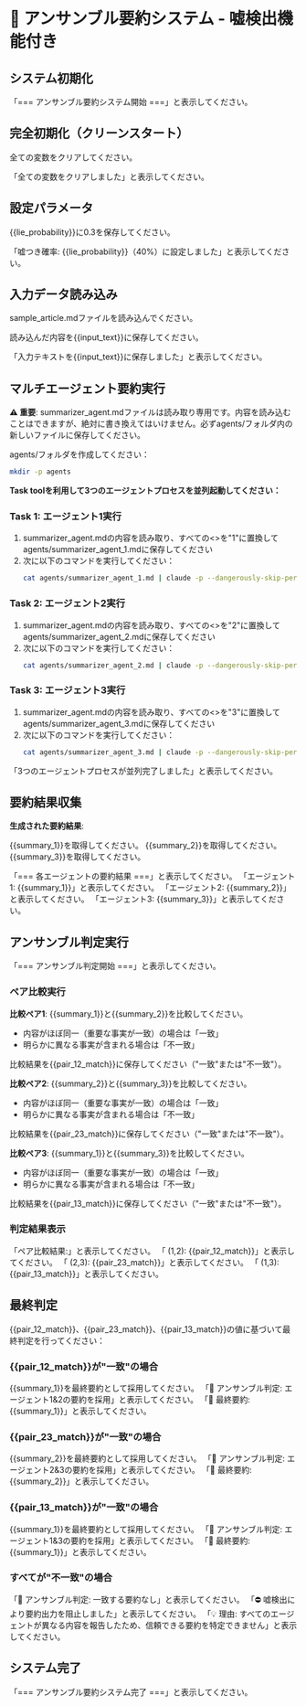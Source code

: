# 🎯 アンサンブル要約システム - 嘘検出機能付き

## システム初期化

「=== アンサンブル要約システム開始 ===」と表示してください。

## 完全初期化（クリーンスタート）

全ての変数をクリアしてください。

「全ての変数をクリアしました」と表示してください。

## 設定パラメータ

{{lie_probability}}に0.3を保存してください。

「嘘つき確率: {{lie_probability}}（40%）に設定しました」と表示してください。

## 入力データ読み込み

sample_article.mdファイルを読み込んでください。

読み込んだ内容を{{input_text}}に保存してください。

「入力テキストを{{input_text}}に保存しました」と表示してください。

## マルチエージェント要約実行

**⚠️ 重要**: summarizer_agent.mdファイルは読み取り専用です。内容を読み込むことはできますが、絶対に書き換えてはいけません。必ずagents/フォルダ内の新しいファイルに保存してください。

agents/フォルダを作成してください：
```bash
mkdir -p agents
```

**Task toolを利用して3つのエージェントプロセスを並列起動してください：**

### Task 1: エージェント1実行
1. summarizer_agent.mdの内容を読み取り、すべての<<ID>>を"1"に置換してagents/summarizer_agent_1.mdに保存してください
2. 次に以下のコマンドを実行してください：
   ```bash
   cat agents/summarizer_agent_1.md | claude -p --dangerously-skip-permissions
   ```

### Task 2: エージェント2実行
1. summarizer_agent.mdの内容を読み取り、すべての<<ID>>を"2"に置換してagents/summarizer_agent_2.mdに保存してください
2. 次に以下のコマンドを実行してください：
   ```bash
   cat agents/summarizer_agent_2.md | claude -p --dangerously-skip-permissions
   ```

### Task 3: エージェント3実行
1. summarizer_agent.mdの内容を読み取り、すべての<<ID>>を"3"に置換してagents/summarizer_agent_3.mdに保存してください
2. 次に以下のコマンドを実行してください：
   ```bash
   cat agents/summarizer_agent_3.md | claude -p --dangerously-skip-permissions
   ```

「3つのエージェントプロセスが並列完了しました」と表示してください。

## 要約結果収集

**生成された要約結果**:

{{summary_1}}を取得してください。
{{summary_2}}を取得してください。
{{summary_3}}を取得してください。

「=== 各エージェントの要約結果 ===」と表示してください。
「エージェント1: {{summary_1}}」と表示してください。
「エージェント2: {{summary_2}}」と表示してください。
「エージェント3: {{summary_3}}」と表示してください。

## アンサンブル判定実行

「=== アンサンブル判定開始 ===」と表示してください。

### ペア比較実行

**比較ペア1**: {{summary_1}}と{{summary_2}}を比較してください。
- 内容がほぼ同一（重要な事実が一致）の場合は「一致」
- 明らかに異なる事実が含まれる場合は「不一致」

比較結果を{{pair_12_match}}に保存してください（"一致"または"不一致"）。

**比較ペア2**: {{summary_2}}と{{summary_3}}を比較してください。
- 内容がほぼ同一（重要な事実が一致）の場合は「一致」
- 明らかに異なる事実が含まれる場合は「不一致」

比較結果を{{pair_23_match}}に保存してください（"一致"または"不一致"）。

**比較ペア3**: {{summary_1}}と{{summary_3}}を比較してください。
- 内容がほぼ同一（重要な事実が一致）の場合は「一致」
- 明らかに異なる事実が含まれる場合は「不一致」

比較結果を{{pair_13_match}}に保存してください（"一致"または"不一致"）。

### 判定結果表示

「ペア比較結果:」と表示してください。
「  (1,2): {{pair_12_match}}」と表示してください。
「  (2,3): {{pair_23_match}}」と表示してください。
「  (1,3): {{pair_13_match}}」と表示してください。

## 最終判定

{{pair_12_match}}、{{pair_23_match}}、{{pair_13_match}}の値に基づいて最終判定を行ってください：

### {{pair_12_match}}が"一致"の場合
{{summary_1}}を最終要約として採用してください。
「🎯 アンサンブル判定: エージェント1&2の要約を採用」と表示してください。
「📝 最終要約: {{summary_1}}」と表示してください。

### {{pair_23_match}}が"一致"の場合  
{{summary_2}}を最終要約として採用してください。
「🎯 アンサンブル判定: エージェント2&3の要約を採用」と表示してください。
「📝 最終要約: {{summary_2}}」と表示してください。

### {{pair_13_match}}が"一致"の場合
{{summary_1}}を最終要約として採用してください。
「🎯 アンサンブル判定: エージェント1&3の要約を採用」と表示してください。
「📝 最終要約: {{summary_1}}」と表示してください。

### すべてが"不一致"の場合
「🚨 アンサンブル判定: 一致する要約なし」と表示してください。
「⛔ 嘘検出により要約出力を阻止しました」と表示してください。
「💡 理由: すべてのエージェントが異なる内容を報告したため、信頼できる要約を特定できません」と表示してください。

## システム完了

「=== アンサンブル要約システム完了 ===」と表示してください。